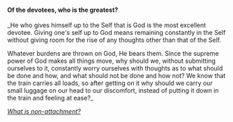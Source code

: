 #### Of the devotees, who is the greatest?

_He who gives himself up to the Self that is God is the most excellent devotee. Giving one's self up to God means remaining constantly in the Self without giving room for the rise of any thoughts other than that of the Self.

Whatever burdens are thrown on God, He bears them. Since the supreme power of God makes all things move, why should we, without submitting ourselves to it, constantly worry ourselves with thoughts as to what should be done and how, and what should not be done and how not? We know that the train carries all loads, so after getting on it why should we carry our small luggage on our head to our discomfort, instead of putting it down in the train and feeling at ease?_

[_What is non-attachment?_](Question19.md)
